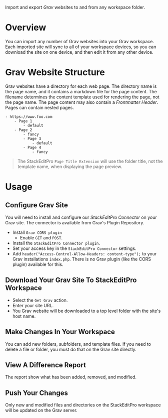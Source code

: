 Import and export *Grav* websites to and from any workspace folder.

# Overview
You can import any number of Grav websites into your Grav workspace.
Each imported site will sync to all of your workspace devices, so you can download the site on one device,
and then edit it from any other device.

# Grav Website Structure
Grav websites have a directory for each web page.  The directory name is the page name, and it contains a markdown file for the page content.  The filename determines the content template used for rendering the page, not the page name.  The page content may also contain a *Frontmatter Header*.  Pages can contain nested pages.

```text
- https://www.foo.com
	- Page 1
		- default
	- Page 2
		- fancy
		- Page 3
			- default
		- Page 4
			- fancy
```

> The  StackEditPro `Page Title Extension` will use the folder title,  not the template name, when displaying the page preview.

# Usage

## Configure Grav Site
You will need to install and configure our *StackEditPro Connector* on your Grav site.  The connector is available from Grav's Plugin Repository.
* Install `Grav CORS plugin`
	* Enable `GET` and `POST`.
* Install the `StackEditPro Connector plugin`.
* Set your access key in the `StackEditPro Connector` settings.
* Add `header("Access-Control-Allow-Headers: content-type");` to  your Grav installations `index.php`.  There is no Grav plugin (like the CORS plugin) available for this.

## Download Your Grav Site To StackEditPro Workspace
* Select the `Get Grav` action.
* Enter your site URL.
* You Grav website will be downloaded to a top level folder with the site's host name.

## Make Changes In Your Workspace
You can add new folders, subfolders, and template files.  If you need to delete a file or folder, you must do that on the Grav site directly.

## View A Difference Report
The report show what has been added, removed, and modified.

## Push Your Changes
Only new and modified files and directories on the StackEditPro workspace will be updated on the Grav server.
<!--stackedit_data:
eyJoaXN0b3J5IjpbLTE4NDUyNzU5ODUsODAxOTE3NjU5LDE4NT
M2MjQxMywtMTc5MTg1MzA3LC0xODU1MjUyOTg2LC0yMTQzOTQy
ODQxLDEzMTQwMDA3NDddfQ==
-->